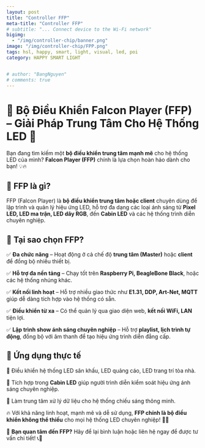 ```yaml
---
layout: post
title: "Controller FFP"
meta-title: "Controller FFP"
# subtitle: "... Connect device to the Wi-Fi network"
bigimg:
  - "/img/controller-chip/banner.png"
image: "/img/controller-chip/FPP.png"
tags: hsl, happy, smart, light, visual, led, poi
category: HAPPY SMART LIGHT


# author: "BangNguyen"
# comments: true
---
```

# 🌟 Bộ Điều Khiển Falcon Player (FFP) – Giải Pháp Trung Tâm Cho Hệ Thống LED 🌟  

Bạn đang tìm kiếm một **bộ điều khiển trung tâm mạnh mẽ** cho hệ thống LED của mình? **Falcon Player (FFP)** chính là lựa chọn hoàn hảo dành cho bạn! 💡🔥  

## 💠 FFP là gì?  
FFP (Falcon Player) là **bộ điều khiển trung tâm hoặc client** chuyên dùng để lập trình và quản lý hiệu ứng LED, hỗ trợ đa dạng các loại ánh sáng từ **Pixel LED, LED ma trận, LED dây RGB**, đến **Cabin LED** và các hệ thống trình diễn chuyên nghiệp.  

## 💠 Tại sao chọn FFP?  
✅ **Đa chức năng** – Hoạt động ở cả chế độ **trung tâm (Master)** hoặc **client** để đồng bộ nhiều thiết bị.

✅ **Hỗ trợ đa nền tảng** – Chạy tốt trên **Raspberry Pi, BeagleBone Black**, hoặc các hệ thống nhúng khác.  

✅ **Kết nối linh hoạt** – Hỗ trợ nhiều giao thức như **E1.31, DDP, Art-Net, MQTT** giúp dễ dàng tích hợp vào hệ thống có sẵn.  

✅ **Điều khiển từ xa** – Có thể quản lý qua giao diện web, **kết nối WiFi, LAN** tiện lợi.  

✅ **Lập trình show ánh sáng chuyên nghiệp** – Hỗ trợ **playlist, lịch trình tự động**, đồng bộ với âm thanh để tạo hiệu ứng trình diễn đẳng cấp.  

## 💠 Ứng dụng thực tế  
🔹 Điều khiển hệ thống LED sân khấu, LED quảng cáo, LED trang trí tòa nhà.  

🔹 Tích hợp trong **Cabin LED** giúp người trình diễn kiểm soát hiệu ứng ánh sáng chuyên nghiệp.
  
🔹 Làm trung tâm xử lý dữ liệu cho hệ thống chiếu sáng thông minh.  

🔥 Với khả năng linh hoạt, mạnh mẽ và dễ sử dụng, **FFP chính là bộ điều khiển không thể thiếu** cho mọi hệ thống LED chuyên nghiệp! 🚀✨  

📩 **Bạn quan tâm đến FFP?** Hãy để lại bình luận hoặc liên hệ ngay để được tư vấn chi tiết! 📞📧  
